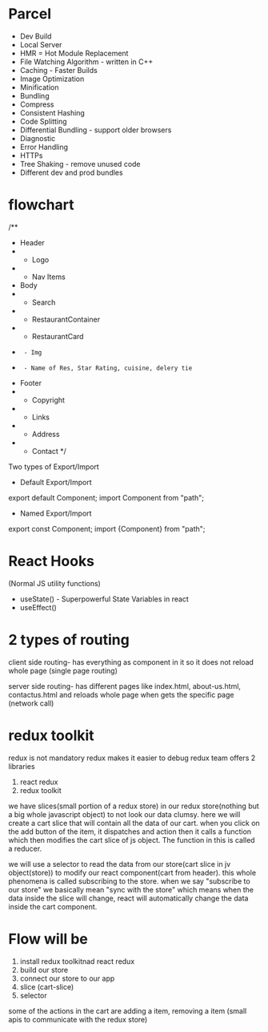 # Parcel

- Dev Build
- Local Server
- HMR = Hot Module Replacement
- File Watching Algorithm - written in C++
- Caching - Faster Builds
- Image Optimization
- Minification
- Bundling
- Compress
- Consistent Hashing
- Code Splitting
- Differential Bundling - support older browsers
- Diagnostic
- Error Handling
- HTTPs
- Tree Shaking - remove unused code
- Different dev and prod bundles

# flowchart

/\*\*

- Header
- - Logo
- - Nav Items
- Body
- - Search
- - RestaurantContainer
- - RestaurantCard
-      - Img
-      - Name of Res, Star Rating, cuisine, delery tie
- Footer
- - Copyright
- - Links
- - Address
- - Contact
    \*/

Two types of Export/Import

- Default Export/Import

export default Component;
import Component from "path";

- Named Export/Import

export const Component;
import {Component} from "path";

# React Hooks

(Normal JS utility functions)

- useState() - Superpowerful State Variables in react
- useEffect()

# 2 types of routing

client side routing- has everything as component in it so it does not reload whole page (single page routing)

server side routing- has different pages like index.html, about-us.html, contactus.html and reloads whole page when gets the specific page (network call)

# redux toolkit

redux is not mandatory
redux makes it easier to debug
redux team offers 2 libraries

1. react redux
2. redux toolkit

we have slices(small portion of a redux store) in our redux store(nothing but a big whole javascript object) to not look our data clumsy. here we will create a cart slice that will contain all the data of our cart. when you click on the add button of the item, it dispatches and action then it calls a function which then modifies the cart slice of js object. The function in this is called a reducer.

we will use a selector to read the data from our store(cart slice in jv object(store)) to modify our react component(cart from header). this whole phenomena is called subscribing to the store. when we say "subscribe to our store" we basically mean "sync with the store" which means when the data inside the slice will change, react will automatically change the data inside the cart component.

# Flow will be

1. install redux toolkitnad react redux
2. build our store
3. connect our store to our app
4. slice (cart-slice)
5. selector

some of the actions in the cart are adding a item, removing a item (small apis to communicate with the redux store)
